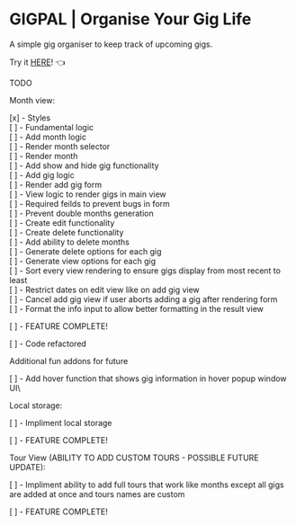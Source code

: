 # GIGPAL | Organise Your Gig Life

A simple gig organiser to keep track of upcoming gigs.

Try it [HERE](https://gigpal.netlify.app/)! 👈

TODO

Month view:

[x] - Styles\
[ ] - Fundamental logic\
[ ] - Add month logic\
[ ] - Render month selector\
[ ] - Render month\
[ ] - Add show and hide gig functionality\
[ ] - Add gig logic\
[ ] - Render add gig form\
[ ] - View logic to render gigs in main view\
[ ] - Required feilds to prevent bugs in form\
[ ] - Prevent double months generation\
[ ] - Create edit functionality\
[ ] - Create delete functionality\
[ ] - Add ability to delete months\
[ ] - Generate delete options for each gig\
[ ] - Generate view options for each gig\
[ ] - Sort every view rendering to ensure gigs display from most recent to least\
[ ] - Restrict dates on edit view like on add gig view\
[ ] - Cancel add gig view if user aborts adding a gig after rendering form\
[ ] - Format the info input to allow better formatting in the result view

[ ] - FEATURE COMPLETE!

[ ] - Code refactored

Additional fun addons for future

[ ] - Add hover function that shows gig information in hover popup window UI\

Local storage:

[ ] - Impliment local storage

[ ] - FEATURE COMPLETE!

Tour View (ABILITY TO ADD CUSTOM TOURS - POSSIBLE FUTURE UPDATE):

[ ] - Impliment ability to add full tours that work like months except all gigs are added at once and tours names are custom

[ ] - FEATURE COMPLETE!

